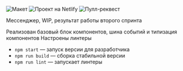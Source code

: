 ![Макет](https://www.figma.com/design/xZ9pGaxrjqaGgwZ1nJPDCz/Chat_external_link?node-id=0-1&t=HPY3rRbPwJETz5kV-1)
![Проект на Netlify](https://urmanta-messenger.netlify.app/)
![Пулл-реквест](https://github.com/urmanta/middle.messenger.praktikum.yandex/pull/5)

Мессенджер, WIP, результат работы второго спринта

Реализован базовый блок компонентов, шина событий и типизация компонентов
Настроены линтеры

- `npm start` — запуск версии для разработчика
- `npm run build` — сборка стабильной версии
- `npm run lint` — запускает линтеры
